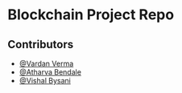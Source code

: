 # Blockchain Project Repo

## Contributors

- [@Vardan Verma](https://github.com/vardan-developer)
- [@Atharva Bendale](https://github.com/AtharvaBendale)
- [@Vishal Bysani](https://github.com/Vishal-Bysani)